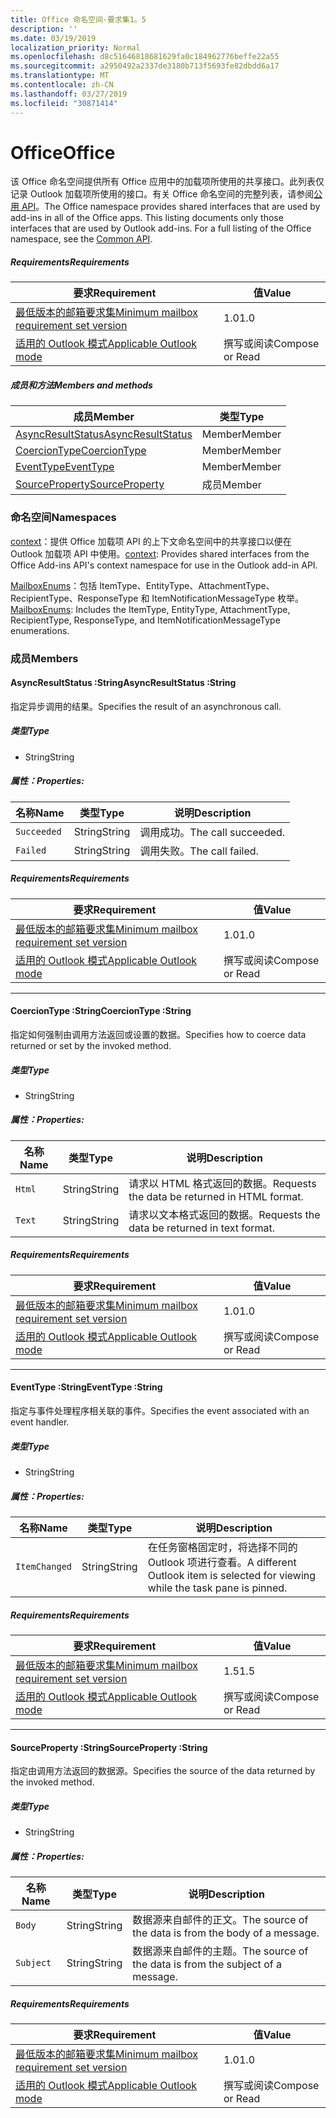 ```yaml
---
title: Office 命名空间-要求集1。5
description: ''
ms.date: 03/19/2019
localization_priority: Normal
ms.openlocfilehash: d8c51646818681629fa0c184962776beffe22a55
ms.sourcegitcommit: a2950492a2337de3180b713f5693fe82dbdd6a17
ms.translationtype: MT
ms.contentlocale: zh-CN
ms.lasthandoff: 03/27/2019
ms.locfileid: "30871414"
---
```

# <a name="office"></a><span data-ttu-id="ad7aa-102">Office</span><span class="sxs-lookup"><span data-stu-id="ad7aa-102">Office</span></span>

<span data-ttu-id="ad7aa-p101">该 Office 命名空间提供所有 Office 应用中的加载项所使用的共享接口。此列表仅记录 Outlook 加载项所使用的接口。有关 Office 命名空间的完整列表，请参阅[公用 API](/javascript/api/office)。</span><span class="sxs-lookup"><span data-stu-id="ad7aa-p101">The Office namespace provides shared interfaces that are used by add-ins in all of the Office apps. This listing documents only those interfaces that are used by Outlook add-ins. For a full listing of the Office namespace, see the [Common API](/javascript/api/office).</span></span>

##### <a name="requirements"></a><span data-ttu-id="ad7aa-105">Requirements</span><span class="sxs-lookup"><span data-stu-id="ad7aa-105">Requirements</span></span>

|<span data-ttu-id="ad7aa-106">要求</span><span class="sxs-lookup"><span data-stu-id="ad7aa-106">Requirement</span></span>| <span data-ttu-id="ad7aa-107">值</span><span class="sxs-lookup"><span data-stu-id="ad7aa-107">Value</span></span>|
|---|---|
|[<span data-ttu-id="ad7aa-108">最低版本的邮箱要求集</span><span class="sxs-lookup"><span data-stu-id="ad7aa-108">Minimum mailbox requirement set version</span></span>](/office/dev/add-ins/reference/requirement-sets/outlook-api-requirement-sets)| <span data-ttu-id="ad7aa-109">1.0</span><span class="sxs-lookup"><span data-stu-id="ad7aa-109">1.0</span></span>|
|[<span data-ttu-id="ad7aa-110">适用的 Outlook 模式</span><span class="sxs-lookup"><span data-stu-id="ad7aa-110">Applicable Outlook mode</span></span>](/outlook/add-ins/#extension-points)| <span data-ttu-id="ad7aa-111">撰写或阅读</span><span class="sxs-lookup"><span data-stu-id="ad7aa-111">Compose or Read</span></span>|

##### <a name="members-and-methods"></a><span data-ttu-id="ad7aa-112">成员和方法</span><span class="sxs-lookup"><span data-stu-id="ad7aa-112">Members and methods</span></span>

| <span data-ttu-id="ad7aa-113">成员</span><span class="sxs-lookup"><span data-stu-id="ad7aa-113">Member</span></span> | <span data-ttu-id="ad7aa-114">类型</span><span class="sxs-lookup"><span data-stu-id="ad7aa-114">Type</span></span> |
|--------|------|
| [<span data-ttu-id="ad7aa-115">AsyncResultStatus</span><span class="sxs-lookup"><span data-stu-id="ad7aa-115">AsyncResultStatus</span></span>](#asyncresultstatus-string) | <span data-ttu-id="ad7aa-116">Member</span><span class="sxs-lookup"><span data-stu-id="ad7aa-116">Member</span></span> |
| [<span data-ttu-id="ad7aa-117">CoercionType</span><span class="sxs-lookup"><span data-stu-id="ad7aa-117">CoercionType</span></span>](#coerciontype-string) | <span data-ttu-id="ad7aa-118">Member</span><span class="sxs-lookup"><span data-stu-id="ad7aa-118">Member</span></span> |
| [<span data-ttu-id="ad7aa-119">EventType</span><span class="sxs-lookup"><span data-stu-id="ad7aa-119">EventType</span></span>](#eventtype-string) | <span data-ttu-id="ad7aa-120">Member</span><span class="sxs-lookup"><span data-stu-id="ad7aa-120">Member</span></span> |
| [<span data-ttu-id="ad7aa-121">SourceProperty</span><span class="sxs-lookup"><span data-stu-id="ad7aa-121">SourceProperty</span></span>](#sourceproperty-string) | <span data-ttu-id="ad7aa-122">成员</span><span class="sxs-lookup"><span data-stu-id="ad7aa-122">Member</span></span> |

### <a name="namespaces"></a><span data-ttu-id="ad7aa-123">命名空间</span><span class="sxs-lookup"><span data-stu-id="ad7aa-123">Namespaces</span></span>

<span data-ttu-id="ad7aa-124">[context](office.context.md)：提供 Office 加载项 API 的上下文命名空间中的共享接口以便在 Outlook 加载项 API 中使用。</span><span class="sxs-lookup"><span data-stu-id="ad7aa-124">[context](office.context.md): Provides shared interfaces from the Office Add-ins API's context namespace for use in the Outlook add-in API.</span></span>

<span data-ttu-id="ad7aa-125">[MailboxEnums](/javascript/api/outlook_1_5/office.mailboxenums.attachmenttype)：包括 ItemType、EntityType、AttachmentType、RecipientType、ResponseType 和 ItemNotificationMessageType 枚举。</span><span class="sxs-lookup"><span data-stu-id="ad7aa-125">[MailboxEnums](/javascript/api/outlook_1_5/office.mailboxenums.attachmenttype): Includes the ItemType, EntityType, AttachmentType, RecipientType, ResponseType, and ItemNotificationMessageType enumerations.</span></span>

### <a name="members"></a><span data-ttu-id="ad7aa-126">成员</span><span class="sxs-lookup"><span data-stu-id="ad7aa-126">Members</span></span>

####  <a name="asyncresultstatus-string"></a><span data-ttu-id="ad7aa-127">AsyncResultStatus :String</span><span class="sxs-lookup"><span data-stu-id="ad7aa-127">AsyncResultStatus :String</span></span>

<span data-ttu-id="ad7aa-128">指定异步调用的结果。</span><span class="sxs-lookup"><span data-stu-id="ad7aa-128">Specifies the result of an asynchronous call.</span></span>

##### <a name="type"></a><span data-ttu-id="ad7aa-129">类型</span><span class="sxs-lookup"><span data-stu-id="ad7aa-129">Type</span></span>

*   <span data-ttu-id="ad7aa-130">String</span><span class="sxs-lookup"><span data-stu-id="ad7aa-130">String</span></span>

##### <a name="properties"></a><span data-ttu-id="ad7aa-131">属性：</span><span class="sxs-lookup"><span data-stu-id="ad7aa-131">Properties:</span></span>

|<span data-ttu-id="ad7aa-132">名称</span><span class="sxs-lookup"><span data-stu-id="ad7aa-132">Name</span></span>| <span data-ttu-id="ad7aa-133">类型</span><span class="sxs-lookup"><span data-stu-id="ad7aa-133">Type</span></span>| <span data-ttu-id="ad7aa-134">说明</span><span class="sxs-lookup"><span data-stu-id="ad7aa-134">Description</span></span>|
|---|---|---|
|`Succeeded`| <span data-ttu-id="ad7aa-135">String</span><span class="sxs-lookup"><span data-stu-id="ad7aa-135">String</span></span>|<span data-ttu-id="ad7aa-136">调用成功。</span><span class="sxs-lookup"><span data-stu-id="ad7aa-136">The call succeeded.</span></span>|
|`Failed`| <span data-ttu-id="ad7aa-137">String</span><span class="sxs-lookup"><span data-stu-id="ad7aa-137">String</span></span>|<span data-ttu-id="ad7aa-138">调用失败。</span><span class="sxs-lookup"><span data-stu-id="ad7aa-138">The call failed.</span></span>|

##### <a name="requirements"></a><span data-ttu-id="ad7aa-139">Requirements</span><span class="sxs-lookup"><span data-stu-id="ad7aa-139">Requirements</span></span>

|<span data-ttu-id="ad7aa-140">要求</span><span class="sxs-lookup"><span data-stu-id="ad7aa-140">Requirement</span></span>| <span data-ttu-id="ad7aa-141">值</span><span class="sxs-lookup"><span data-stu-id="ad7aa-141">Value</span></span>|
|---|---|
|[<span data-ttu-id="ad7aa-142">最低版本的邮箱要求集</span><span class="sxs-lookup"><span data-stu-id="ad7aa-142">Minimum mailbox requirement set version</span></span>](/office/dev/add-ins/reference/requirement-sets/outlook-api-requirement-sets)| <span data-ttu-id="ad7aa-143">1.0</span><span class="sxs-lookup"><span data-stu-id="ad7aa-143">1.0</span></span>|
|[<span data-ttu-id="ad7aa-144">适用的 Outlook 模式</span><span class="sxs-lookup"><span data-stu-id="ad7aa-144">Applicable Outlook mode</span></span>](/outlook/add-ins/#extension-points)| <span data-ttu-id="ad7aa-145">撰写或阅读</span><span class="sxs-lookup"><span data-stu-id="ad7aa-145">Compose or Read</span></span>|

---

####  <a name="coerciontype-string"></a><span data-ttu-id="ad7aa-146">CoercionType :String</span><span class="sxs-lookup"><span data-stu-id="ad7aa-146">CoercionType :String</span></span>

<span data-ttu-id="ad7aa-147">指定如何强制由调用方法返回或设置的数据。</span><span class="sxs-lookup"><span data-stu-id="ad7aa-147">Specifies how to coerce data returned or set by the invoked method.</span></span>

##### <a name="type"></a><span data-ttu-id="ad7aa-148">类型</span><span class="sxs-lookup"><span data-stu-id="ad7aa-148">Type</span></span>

*   <span data-ttu-id="ad7aa-149">String</span><span class="sxs-lookup"><span data-stu-id="ad7aa-149">String</span></span>

##### <a name="properties"></a><span data-ttu-id="ad7aa-150">属性：</span><span class="sxs-lookup"><span data-stu-id="ad7aa-150">Properties:</span></span>

|<span data-ttu-id="ad7aa-151">名称</span><span class="sxs-lookup"><span data-stu-id="ad7aa-151">Name</span></span>| <span data-ttu-id="ad7aa-152">类型</span><span class="sxs-lookup"><span data-stu-id="ad7aa-152">Type</span></span>| <span data-ttu-id="ad7aa-153">说明</span><span class="sxs-lookup"><span data-stu-id="ad7aa-153">Description</span></span>|
|---|---|---|
|`Html`| <span data-ttu-id="ad7aa-154">String</span><span class="sxs-lookup"><span data-stu-id="ad7aa-154">String</span></span>|<span data-ttu-id="ad7aa-155">请求以 HTML 格式返回的数据。</span><span class="sxs-lookup"><span data-stu-id="ad7aa-155">Requests the data be returned in HTML format.</span></span>|
|`Text`| <span data-ttu-id="ad7aa-156">String</span><span class="sxs-lookup"><span data-stu-id="ad7aa-156">String</span></span>|<span data-ttu-id="ad7aa-157">请求以文本格式返回的数据。</span><span class="sxs-lookup"><span data-stu-id="ad7aa-157">Requests the data be returned in text format.</span></span>|

##### <a name="requirements"></a><span data-ttu-id="ad7aa-158">Requirements</span><span class="sxs-lookup"><span data-stu-id="ad7aa-158">Requirements</span></span>

|<span data-ttu-id="ad7aa-159">要求</span><span class="sxs-lookup"><span data-stu-id="ad7aa-159">Requirement</span></span>| <span data-ttu-id="ad7aa-160">值</span><span class="sxs-lookup"><span data-stu-id="ad7aa-160">Value</span></span>|
|---|---|
|[<span data-ttu-id="ad7aa-161">最低版本的邮箱要求集</span><span class="sxs-lookup"><span data-stu-id="ad7aa-161">Minimum mailbox requirement set version</span></span>](/office/dev/add-ins/reference/requirement-sets/outlook-api-requirement-sets)| <span data-ttu-id="ad7aa-162">1.0</span><span class="sxs-lookup"><span data-stu-id="ad7aa-162">1.0</span></span>|
|[<span data-ttu-id="ad7aa-163">适用的 Outlook 模式</span><span class="sxs-lookup"><span data-stu-id="ad7aa-163">Applicable Outlook mode</span></span>](/outlook/add-ins/#extension-points)| <span data-ttu-id="ad7aa-164">撰写或阅读</span><span class="sxs-lookup"><span data-stu-id="ad7aa-164">Compose or Read</span></span>|

---

####  <a name="eventtype-string"></a><span data-ttu-id="ad7aa-165">EventType :String</span><span class="sxs-lookup"><span data-stu-id="ad7aa-165">EventType :String</span></span>

<span data-ttu-id="ad7aa-166">指定与事件处理程序相关联的事件。</span><span class="sxs-lookup"><span data-stu-id="ad7aa-166">Specifies the event associated with an event handler.</span></span>

##### <a name="type"></a><span data-ttu-id="ad7aa-167">类型</span><span class="sxs-lookup"><span data-stu-id="ad7aa-167">Type</span></span>

*   <span data-ttu-id="ad7aa-168">String</span><span class="sxs-lookup"><span data-stu-id="ad7aa-168">String</span></span>

##### <a name="properties"></a><span data-ttu-id="ad7aa-169">属性：</span><span class="sxs-lookup"><span data-stu-id="ad7aa-169">Properties:</span></span>

| <span data-ttu-id="ad7aa-170">名称</span><span class="sxs-lookup"><span data-stu-id="ad7aa-170">Name</span></span> | <span data-ttu-id="ad7aa-171">类型</span><span class="sxs-lookup"><span data-stu-id="ad7aa-171">Type</span></span> | <span data-ttu-id="ad7aa-172">说明</span><span class="sxs-lookup"><span data-stu-id="ad7aa-172">Description</span></span> |
|---|---|---|
|`ItemChanged`| <span data-ttu-id="ad7aa-173">String</span><span class="sxs-lookup"><span data-stu-id="ad7aa-173">String</span></span> | <span data-ttu-id="ad7aa-174">在任务窗格固定时，将选择不同的 Outlook 项进行查看。</span><span class="sxs-lookup"><span data-stu-id="ad7aa-174">A different Outlook item is selected for viewing while the task pane is pinned.</span></span> |

##### <a name="requirements"></a><span data-ttu-id="ad7aa-175">Requirements</span><span class="sxs-lookup"><span data-stu-id="ad7aa-175">Requirements</span></span>

|<span data-ttu-id="ad7aa-176">要求</span><span class="sxs-lookup"><span data-stu-id="ad7aa-176">Requirement</span></span>| <span data-ttu-id="ad7aa-177">值</span><span class="sxs-lookup"><span data-stu-id="ad7aa-177">Value</span></span>|
|---|---|
|[<span data-ttu-id="ad7aa-178">最低版本的邮箱要求集</span><span class="sxs-lookup"><span data-stu-id="ad7aa-178">Minimum mailbox requirement set version</span></span>](/office/dev/add-ins/reference/requirement-sets/outlook-api-requirement-sets)| <span data-ttu-id="ad7aa-179">1.5</span><span class="sxs-lookup"><span data-stu-id="ad7aa-179">1.5</span></span> |
|[<span data-ttu-id="ad7aa-180">适用的 Outlook 模式</span><span class="sxs-lookup"><span data-stu-id="ad7aa-180">Applicable Outlook mode</span></span>](/outlook/add-ins/#extension-points)| <span data-ttu-id="ad7aa-181">撰写或阅读</span><span class="sxs-lookup"><span data-stu-id="ad7aa-181">Compose or Read</span></span> |

---

####  <a name="sourceproperty-string"></a><span data-ttu-id="ad7aa-182">SourceProperty :String</span><span class="sxs-lookup"><span data-stu-id="ad7aa-182">SourceProperty :String</span></span>

<span data-ttu-id="ad7aa-183">指定由调用方法返回的数据源。</span><span class="sxs-lookup"><span data-stu-id="ad7aa-183">Specifies the source of the data returned by the invoked method.</span></span>

##### <a name="type"></a><span data-ttu-id="ad7aa-184">类型</span><span class="sxs-lookup"><span data-stu-id="ad7aa-184">Type</span></span>

*   <span data-ttu-id="ad7aa-185">String</span><span class="sxs-lookup"><span data-stu-id="ad7aa-185">String</span></span>

##### <a name="properties"></a><span data-ttu-id="ad7aa-186">属性：</span><span class="sxs-lookup"><span data-stu-id="ad7aa-186">Properties:</span></span>

|<span data-ttu-id="ad7aa-187">名称</span><span class="sxs-lookup"><span data-stu-id="ad7aa-187">Name</span></span>| <span data-ttu-id="ad7aa-188">类型</span><span class="sxs-lookup"><span data-stu-id="ad7aa-188">Type</span></span>| <span data-ttu-id="ad7aa-189">说明</span><span class="sxs-lookup"><span data-stu-id="ad7aa-189">Description</span></span>|
|---|---|---|
|`Body`| <span data-ttu-id="ad7aa-190">String</span><span class="sxs-lookup"><span data-stu-id="ad7aa-190">String</span></span>|<span data-ttu-id="ad7aa-191">数据源来自邮件的正文。</span><span class="sxs-lookup"><span data-stu-id="ad7aa-191">The source of the data is from the body of a message.</span></span>|
|`Subject`| <span data-ttu-id="ad7aa-192">String</span><span class="sxs-lookup"><span data-stu-id="ad7aa-192">String</span></span>|<span data-ttu-id="ad7aa-193">数据源来自邮件的主题。</span><span class="sxs-lookup"><span data-stu-id="ad7aa-193">The source of the data is from the subject of a message.</span></span>|

##### <a name="requirements"></a><span data-ttu-id="ad7aa-194">Requirements</span><span class="sxs-lookup"><span data-stu-id="ad7aa-194">Requirements</span></span>

|<span data-ttu-id="ad7aa-195">要求</span><span class="sxs-lookup"><span data-stu-id="ad7aa-195">Requirement</span></span>| <span data-ttu-id="ad7aa-196">值</span><span class="sxs-lookup"><span data-stu-id="ad7aa-196">Value</span></span>|
|---|---|
|[<span data-ttu-id="ad7aa-197">最低版本的邮箱要求集</span><span class="sxs-lookup"><span data-stu-id="ad7aa-197">Minimum mailbox requirement set version</span></span>](/office/dev/add-ins/reference/requirement-sets/outlook-api-requirement-sets)| <span data-ttu-id="ad7aa-198">1.0</span><span class="sxs-lookup"><span data-stu-id="ad7aa-198">1.0</span></span>|
|[<span data-ttu-id="ad7aa-199">适用的 Outlook 模式</span><span class="sxs-lookup"><span data-stu-id="ad7aa-199">Applicable Outlook mode</span></span>](/outlook/add-ins/#extension-points)| <span data-ttu-id="ad7aa-200">撰写或阅读</span><span class="sxs-lookup"><span data-stu-id="ad7aa-200">Compose or Read</span></span>|
